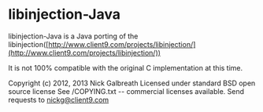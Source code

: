 libinjection-Java
============

libinjection-Java is a Java porting of the libinjection([http://www.client9.com/projects/libinjection/](http://www.client9.com/projects/libinjection/)) 

It is not 100% compatible with the original C implementation at this time.

Copyright (c) 2012, 2013 Nick Galbreath
Licensed under standard BSD open source license
See /COPYING.txt -- commercial licenses available.
Send requests to nickg@client9.com

